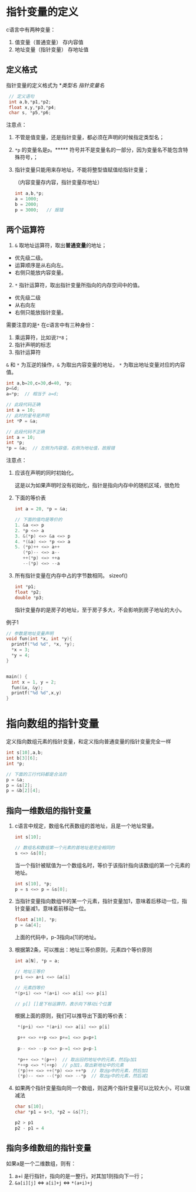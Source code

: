 # 指针变量的定义

c语言中有两种变量：

1. 值变量（普通变量） 存内容值
2. 地址变量（指针变量） 存地址值

## 定义格式

指针变量的定义格式为 **类型名 *指针变量名**

```c
 // 定义语句
 int a,b,*p1,*p2;
 float x,y,*p3,*p4;
 char s, *p5,*p6;
```

注意点：

1. 不管是值变量，还是指针变量，都必须在声明的时候指定类型名；

2. `*p` 的变量名是`p`。***** 符号并不是变量名的一部分，因为变量名不能包含特殊符号，；

3. 指针变量只能用来存地址，不能将整型值赋值给指针变量；

   （内容变量存内容，指针变量存地址）

   ```c
   int a,b,*p;
   a = 1000;
   b = 2000;
   p = 3000;   // 报错
   ```



## 两个运算符

1. `&` 取地址运算符，取出**普通变量**的地址；

- 优先级二级。
- 运算顺序是从右向左。
- 右侧只能放内容变量。



2. `*` 指针运算符，取出指针变量所指向的内存空间中的值。

- 优先级二级
- 从右向左
- 右侧只能放指针变量。

需要注意的是`*` 在c语言中有三种身份：

1. 乘运算符，比如说`7*8`；
2. 指针声明的标志
3. 指针运算符



`&` 和 `*` 为互逆的操作，`&` 为取出内容变量的地址， `*` 为取出地址变量对应的内容值。

```c
int a,b=20,c=30,d=40, *p;
p=&d;
a=*p;  // 相当于 a=d;
```



```c
// 此段代码正确
int a = 10;
// 此时的星号是声明
int *P = &a; 

// 此段代码不正确
int a = 10;
int *p;
*p = &a;  // 左侧为内容值，右侧为地址值，故报错
```



注意点：

1. 应该在声明的同时初始化。

   这是以为如果声明时没有初始化，指针是指向内存中的随机区域，很危险

2. 下面的等价表

   ```c
   int a = 20, *p = &a;
   
   // 下面的值均是等价的
   1. &a <=> p
   2. *p <=> a
   3. &(*p) <=> &a <=> p
   4. *(&a) <=> *p <=> a
   5. (*p)++ <=> a++
      (*p)-- <=> a--
      ++(*p) <=> ++a
      --(*p) <=> --a
   ```

3. 所有指针变量在内存中占的字节数相同。 sizeof()

   ```c
   int *p1;
   float *p2;
   double *p3;
   ```

   指针变量存的是房子的地址，至于房子多大，不会影响到房子地址的大小。



例子1

```c
// 参数是地址变量声明
void fun(int *x, int *y){
  printf("%d %d", *x, *y);
  *x = 3;
  *y = 4;
}


main() {
  int x = 1, y = 2;
  fun(&x, &y);
  printf("%d %d",x,y)
}
```



# 指向数组的指针变量

定义指向数组元素的指针变量，和定义指向普通变量的指针变量完全一样

````c
int s[10],a,b;
int b[3][6];
int *p;

// 下面的三行代码都是合法的
p = &a;
p = &s[2];
p = &b[2][4];
````



## 指向一维数组的指针变量

1. c语言中规定，数组名代表数组的首地址，且是一个地址常量。

   ```c
   int s[10];
   
   // 数组名和数组第一个元素的首地址是完全相同的
   s <=> &s[0];
   ```

   当一个指针被赋值为一个数组名时，等价于该指针指向该数组的第一个元素的地址。

   ```c
   int s[10], *p;
   p = s <=> p = &s[0];
   ```

2. 当指针变量指向数组中的某一个元素，指针变量加1，意味着后移动一位，指针变量减1，意味着前移动一位。

   ```c
   float a[10], *p;
   p = &a[4];
   ```

   上面的代码中，p-3指向a[1]的地址。

3. 根据第2条，可以推出：地址三等价原则，元素四个等价原则

   ```c 
   int a[N], *p = a;
   
   // 地址三等价
   p+i <=> a+i <=> &a[i]
   
   // 元素四等价
   *(p+i) <=> *(a+i) <=> a[i] <=> p[i]
   
   // p[] []是下标运算符，表示向下移动i个位置
   ```

   根据上面的原则，我们可以推导出下面的等价表：

   ```c 
    *(p+i) <=> *(a+i) <=> a[i] <=> p[i]
   
    p++ <=> ++p <=> p+=1 <=> p=p+1
     
    p-- <=> --p <=> p-=1 <=> p=p-1
      
    *p++ <=> *(p++)  // 取出旧的地址中的元素，然后p加1
    *++p <=> *(++p)  // p加1，取出新地址中的元素
    (*p)++ <=> ++(*p) <=> ++*p  // 取出p中的元素，然后加1
    (*p)-- <=> --(*p) <=> --*p  // 取出p中的元素，然后减1  
   ```

4. 如果两个指针变量指向同一个数组，则这两个指针变量可以比较大小，可以做减法

   ```c
   char s[10];
   char *p1 = s+3, *p2 = &s[7];
   
   p2 > p1
   p2 - p1 = 4
   ```



## 指向多维数组的指针变量

如果a是一个二维数组，则有：

1. a+i 是行指针，指向的是一整行。对其加1则指向下一行；
2. `&a[i][j]` <=> `a[i]+j` <=> `*(a+i)+j`































